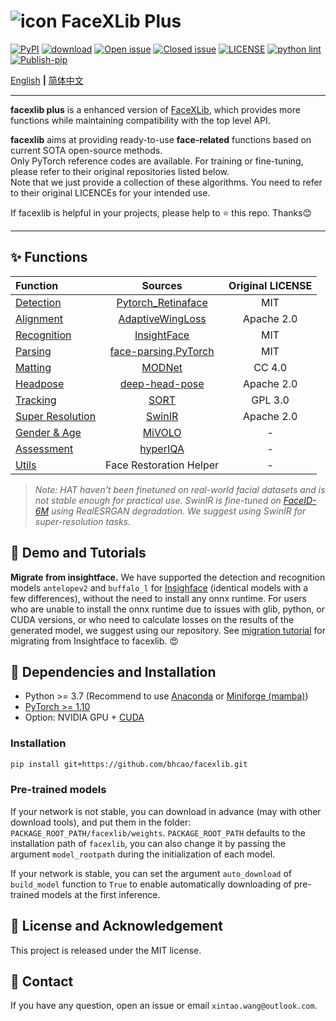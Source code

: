# ![icon](assets/icon_small.png) FaceXLib Plus

[![PyPI](https://img.shields.io/pypi/v/facexlib)](https://pypi.org/project/facexlib/)
[![download](https://img.shields.io/github/downloads/xinntao/facexlib/total.svg)](https://github.com/xinntao/facexlib/releases)
[![Open issue](https://img.shields.io/github/issues/xinntao/facexlib)](https://github.com/xinntao/facexlib/issues)
[![Closed issue](https://img.shields.io/github/issues-closed/xinntao/facexlib)](https://github.com/xinntao/facexlib/issues)
[![LICENSE](https://img.shields.io/github/license/xinntao/facexlib.svg)](https://github.com/xinntao/facexlib/blob/master/LICENSE)
[![python lint](https://github.com/xinntao/facexlib/actions/workflows/pylint.yml/badge.svg)](https://github.com/xinntao/facexlib/blob/master/.github/workflows/pylint.yml)
[![Publish-pip](https://github.com/xinntao/facexlib/actions/workflows/publish-pip.yml/badge.svg)](https://github.com/xinntao/facexlib/blob/master/.github/workflows/publish-pip.yml)

[English](README.md) **|** [简体中文](README_CN.md)

---

**facexlib plus** is a enhanced version of [FaceXLib](https://github.com/xinntao/facexlib), which provides more functions while maintaining compatibility with the top level API.

**facexlib** aims at providing ready-to-use **face-related** functions based on current SOTA open-source methods. <br>
Only PyTorch reference codes are available. For training or fine-tuning, please refer to their original repositories listed below. <br>
Note that we just provide a collection of these algorithms. You need to refer to their original LICENCEs for your intended use.

If facexlib is helpful in your projects, please help to :star: this repo. Thanks:blush: <br>

---

## :sparkles: Functions

| Function | Sources  | Original LICENSE |
| :--- | :---:        |     :---:      |
| [Detection](inference/inference_detection.py) | [Pytorch_Retinaface](https://github.com/biubug6/Pytorch_Retinaface) | MIT |
| [Alignment](inference/inference_alignment.py) |[AdaptiveWingLoss](https://github.com/protossw512/AdaptiveWingLoss) | Apache 2.0 |
| [Recognition](inference/inference_recognition.py) | [InsightFace](https://github.com/deepinsight/insightface) | MIT |
| [Parsing](inference/inference_parsing.py) | [face-parsing.PyTorch](https://github.com/zllrunning/face-parsing.PyTorch) | MIT |
| [Matting](inference/inference_matting.py) | [MODNet](https://github.com/ZHKKKe/MODNet) | CC 4.0 |
| [Headpose](inference/inference_headpose.py) | [deep-head-pose](https://github.com/natanielruiz/deep-head-pose) | Apache 2.0  |
| [Tracking](inference/inference_tracking.py) |  [SORT](https://github.com/abewley/sort) | GPL 3.0 |
| [Super Resolution](inference/inference_super_resolution.py) | [SwinIR](https://github.com/JingyunLiang/SwinIR) | Apache 2.0 |
| [Gender & Age](inference/inference_gender_age.py) | [MiVOLO](https://github.com/WildChlamydia/MiVOLO) | - |
| [Assessment](inference/inference_hyperiqa.py) | [hyperIQA](https://github.com/SSL92/hyperIQA) | - |
| [Utils](inference/inference_crop_standard_faces.py) | Face Restoration Helper | - |

> *Note: HAT haven't been finetuned on real-world facial datasets and is not stable enough for practical use. SwinIR is fine-tuned on [FaceID-6M](https://github.com/ShuheSH/FaceID-6M) using RealESRGAN degradation. We suggest using SwinIR for super-resolution tasks.*

## :eyes: Demo and Tutorials

**Migrate from insightface.** We have supported the detection and recognition models `antelopev2` and `buffalo_l` for [Insighface](https://github.com/deepinsight/insightface) (identical models with a few differences), without the need to install any onnx runtime. For users who are unable to install the onnx runtime due to issues with glib, python, or CUDA versions, or who need to calculate losses on the results of the generated model, we suggest using our repository. See [migration tutorial](tutorial/migrate_from_insightface.ipynb) for migrating from Insightface to facexlib. :heart_eyes:

## :wrench: Dependencies and Installation

- Python >= 3.7 (Recommend to use [Anaconda](https://www.anaconda.com/download/#linux) or [Miniforge (mamba)](https://github.com/conda-forge/miniforge))
- [PyTorch >= 1.10](https://pytorch.org/)
- Option: NVIDIA GPU + [CUDA](https://developer.nvidia.com/cuda-downloads)

### Installation

```bash
pip install git+https://github.com/bhcao/facexlib.git
```

### Pre-trained models

If your network is not stable, you can download in advance (may with other download tools), and put them in the folder: `PACKAGE_ROOT_PATH/facexlib/weights`. `PACKAGE_ROOT_PATH` defaults to the installation path of `facexlib`, you can also change it by passing the argument `model_rootpath` during the initialization of each model.

If your network is stable, you can set the argument `auto_download` of `build_model` function to `True` to enable automatically downloading of pre-trained models at the first inference.

## :scroll: License and Acknowledgement

This project is released under the MIT license. <br>

## :e-mail: Contact

If you have any question, open an issue or email `xintao.wang@outlook.com`.

